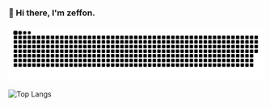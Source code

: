 ### 👋 Hi there, I'm zeffon.

<picture>
  <source media="(prefers-color-scheme: dark)" srcset="https://raw.githubusercontent.com/zeffon/zeffon/output/github-contribution-grid-snake-dark.svg">
  <source media="(prefers-color-scheme: light)" srcset="https://raw.githubusercontent.com/zeffon/zeffon/output/github-contribution-grid-snake.svg">
  <img alt="github contribution grid snake animation" src="https://raw.githubusercontent.com/zeffon/zeffon/output/github-contribution-grid-snake.svg">
</picture>

![Top Langs](https://github-readme-stats.vercel.app/api/top-langs/?username=Zeffon&layout=compact)
